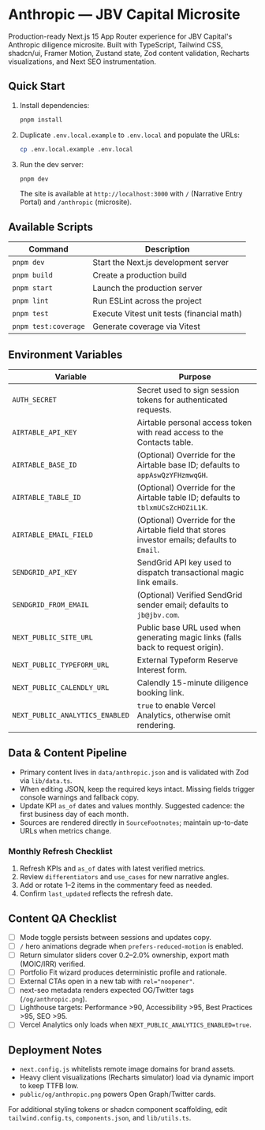 # Anthropic — JBV Capital Microsite

Production-ready Next.js 15 App Router experience for JBV Capital's Anthropic diligence microsite. Built with TypeScript, Tailwind CSS, shadcn/ui, Framer Motion, Zustand state, Zod content validation, Recharts visualizations, and Next SEO instrumentation.

## Quick Start

1. Install dependencies:
   ```bash
   pnpm install
   ```
2. Duplicate `.env.local.example` to `.env.local` and populate the URLs:
   ```bash
   cp .env.local.example .env.local
   ```
3. Run the dev server:
   ```bash
   pnpm dev
   ```
   The site is available at `http://localhost:3000` with `/` (Narrative Entry Portal) and `/anthropic` (microsite).

## Available Scripts

| Command           | Description                                  |
| ----------------- | --------------------------------------------- |
| `pnpm dev`        | Start the Next.js development server         |
| `pnpm build`      | Create a production build                    |
| `pnpm start`      | Launch the production server                 |
| `pnpm lint`       | Run ESLint across the project                |
| `pnpm test`       | Execute Vitest unit tests (financial math)   |
| `pnpm test:coverage` | Generate coverage via Vitest             |

## Environment Variables

| Variable | Purpose |
| --- | --- |
| `AUTH_SECRET` | Secret used to sign session tokens for authenticated requests. |
| `AIRTABLE_API_KEY` | Airtable personal access token with read access to the Contacts table. |
| `AIRTABLE_BASE_ID` | (Optional) Override for the Airtable base ID; defaults to `appAswQzYFHzmwqGH`. |
| `AIRTABLE_TABLE_ID` | (Optional) Override for the Airtable table ID; defaults to `tblxmUCsZcHOZiL1K`. |
| `AIRTABLE_EMAIL_FIELD` | (Optional) Override for the Airtable field that stores investor emails; defaults to `Email`. |
| `SENDGRID_API_KEY` | SendGrid API key used to dispatch transactional magic link emails. |
| `SENDGRID_FROM_EMAIL` | (Optional) Verified SendGrid sender email; defaults to `jb@jbv.com`. |
| `NEXT_PUBLIC_SITE_URL` | Public base URL used when generating magic links (falls back to request origin). |
| `NEXT_PUBLIC_TYPEFORM_URL` | External Typeform Reserve Interest form. |
| `NEXT_PUBLIC_CALENDLY_URL` | Calendly 15-minute diligence booking link. |
| `NEXT_PUBLIC_ANALYTICS_ENABLED` | `true` to enable Vercel Analytics, otherwise omit rendering. |

## Data & Content Pipeline

- Primary content lives in `data/anthropic.json` and is validated with Zod via `lib/data.ts`.
- When editing JSON, keep the required keys intact. Missing fields trigger console warnings and fallback copy.
- Update KPI `as_of` dates and values monthly. Suggested cadence: the first business day of each month.
- Sources are rendered directly in `SourceFootnotes`; maintain up-to-date URLs when metrics change.

### Monthly Refresh Checklist

1. Refresh KPIs and `as_of` dates with latest verified metrics.
2. Review `differentiators` and `use_cases` for new narrative angles.
3. Add or rotate 1–2 items in the commentary feed as needed.
4. Confirm `last_updated` reflects the refresh date.

## Content QA Checklist

- [ ] Mode toggle persists between sessions and updates copy.
- [ ] `/` hero animations degrade when `prefers-reduced-motion` is enabled.
- [ ] Return simulator sliders cover 0.2–2.0% ownership, export math (MOIC/IRR) verified.
- [ ] Portfolio Fit wizard produces deterministic profile and rationale.
- [ ] External CTAs open in a new tab with `rel="noopener"`.
- [ ] next-seo metadata renders expected OG/Twitter tags (`/og/anthropic.png`).
- [ ] Lighthouse targets: Performance >90, Accessibility >95, Best Practices >95, SEO >95.
- [ ] Vercel Analytics only loads when `NEXT_PUBLIC_ANALYTICS_ENABLED=true`.

## Deployment Notes

- `next.config.js` whitelists remote image domains for brand assets.
- Heavy client visualizations (Recharts simulator) load via dynamic import to keep TTFB low.
- `public/og/anthropic.png` powers Open Graph/Twitter cards.

For additional styling tokens or shadcn component scaffolding, edit `tailwind.config.ts`, `components.json`, and `lib/utils.ts`.
